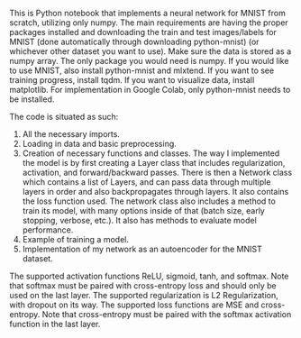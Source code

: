 This is Python notebook that implements a neural network for MNIST from scratch, utilizing only numpy. The main requirements are having the proper packages installed and downloading the train and test images/labels for MNIST (done automatically through downloading python-mnist) (or whichever other dataset you want to use). Make sure the data is stored as a numpy array.
The only package you would need is numpy. If you would like to use MNIST, also install python-mnist and mlxtend. If you want to see training progress, install tqdm. If you want to visualize data, install matplotlib. For implementation in Google Colab, only python-mnist needs to be installed.

The code is situated as such:
1. All the necessary imports.
2. Loading in data and basic preprocessing.
3. Creation of necessary functions and classes. The way I implemented the model is by first creating a Layer class that includes regularization, activation, and forward/backward passes. There is then a Network class which contains a list of Layers, and can pass data through multiple layers in order and also backpropagates through layers. It also contains the loss function used. The network class also includes a method to train its model, with many options inside of that (batch size, early stopping, verbose, etc.). It also has methods to evaluate model performance.
4. Example of training a model.
5. Implementation of my network as an autoencoder for the MNIST dataset.

The supported activation functions ReLU, sigmoid, tanh, and softmax. Note that softmax must be paired with cross-entropy loss and should only be used on the last layer. The supported regularization is L2 Regularization, with dropout on its way. The supported loss functions are MSE and cross-entropy. Note that cross-entropy must be paired with the softmax activation function in the last layer.

